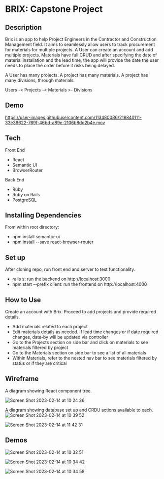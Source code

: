 # BRIX: Capstone Project

## Description

Brix is an app to help Project Engineers in the Contractor and Construction Management field. It aims to seamlessly allow users to track procurement for materials for multiple projects. A User can create an account and add multiple projects. Materials have full CRUD and after specifying the date of material installation and the lead time, the app will provide the date the user needs to place the order before it risks being delayed. 

A User has many projects. A project has many materials. A project has many divisions, through materials. 

Users -< Projects -< Materials >- Divisions

## Demo

https://user-images.githubusercontent.com/113480086/218840111-33e38622-769f-46bd-a89e-2106b8dd2b4e.mov

## Tech
Front End
- React
- Semantic UI
- BrowserRouter

Back End
- Ruby
- Ruby on Rails
- PostgreSQL

## Installing Dependencies
From within root directory: 

- npm install semantic-ui
- npm install --save react-browser-router

## Set up

After cloning repo, run front end and server to test functionality.

- rails s: run the backend on http://localhost:3000
- npm start --prefix client: run the frontend on http://localhost:4000

## How to Use

Create an account with Brix. Proceed to add projects and provide required details.
- Add materials related to each project
- Edit materials details as needed. If lead time changes or if date required changes, date-by will be updated via controller
- Go to the Projects section on side bar and click on materials to see materials filtered by project
- Go to the Materials section on side bar to see a list of all materials
- Within Materials, refer to the nested nav bar to see materials filtered by status or if they are critical

## Wireframe
A diagram showing React component tree. 

![Screen Shot 2023-02-14 at 10 24 26](https://user-images.githubusercontent.com/113480086/218824701-52f5b01a-6625-4ac9-8886-ace1bbc5aa85.png)

A diagram showing database set up and CRDU actions available to each. 
![Screen Shot 2023-02-14 at 10 39 52](https://user-images.githubusercontent.com/113480086/218827938-c7a4e1e7-6355-456f-b957-7d19cbf92143.png)

![Screen Shot 2023-02-14 at 11 42 31](https://user-images.githubusercontent.com/113480086/218841494-f69255fb-d29c-44cb-80c3-c0d6d9ab0fe9.png)

## Demos
![Screen Shot 2023-02-14 at 10 32 51](https://user-images.githubusercontent.com/113480086/218826951-80795c53-5c67-45cd-bc02-da84ab849274.png)

![Screen Shot 2023-02-14 at 10 34 42](https://user-images.githubusercontent.com/113480086/218826974-0f42c7e3-c00f-4566-95ad-c486562fa3dd.png)

![Screen Shot 2023-02-14 at 10 34 58](https://user-images.githubusercontent.com/113480086/218826987-1444365b-0a1b-4e67-9a5b-ed04631b16d5.png)

